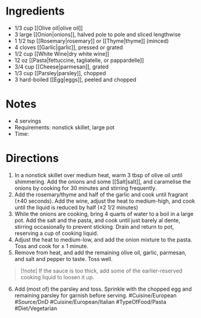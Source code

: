 # Ingredients
- 1/3 cup [[Olive oil|olive oil]]
- 3 large [[Onion|onions]], halved pole to pole and sliced lengthwise
- 1 1/2 tsp [[Rosemary|rosemary]] or [[Thyme|thyme]] (minced)
- 4 cloves [[Garlic|garlic]], pressed or grated
- 1/2 cup [[White Wine|dry white wine]]
- 12 oz [[Pasta|fettuccine, tagliatelle, or pappardelle]]
- 3/4 cup [[Cheese|parmesan]], grated
- 1/3 cup [[Parsley|parsley]], chopped
- 3 hard-boiled [[Egg|eggs]], peeled and chopped
# Notes
- 4 servings
- Requirements: nonstick skillet, large pot
- Time:
# Directions
1. In a nonstick skillet over medium heat, warm 3 tbsp of olive oil until shimmering. Add the onions and some [[Salt|salt]], and caramelise the onions by cooking for 30 minutes and stirring frequently.
2. Add the rosemary/thyme and half of the garlic and cook until fragrant (±40 seconds). Add the wine, adjust the heat to medium-high, and cook until the liquid is reduced by half (±2 1/2 minutes)
3. While the onions are cooking, bring 4 quarts of water to a boil in a large pot. Add the salt and the pasta, and cook until just barely al dente, stirring occasionally to prevent sticking. Drain and return to pot, reserving a cup of cooking liquid.
4. Adjust the heat to medium-low, and add the onion mixture to the pasta. Toss and cook for ± 1 minute. 
5. Remove from heat, and add the remaining olive oil, garlic, parmesan, and salt and pepper to taste. Toss well.
> [!note] If the sauce is too thick, add some of the earlier-reserved cooking liquid to loosen it up.
6. Add (most of) the parsley and toss. Sprinkle with the chopped egg and remaining parsley for garnish before serving.
#Cuisine/European #Source/DnD #Cuisine/European/Italian #TypeOfFood/Pasta #Diet/Vegetarian 